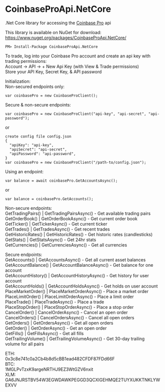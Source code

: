 # CoinbaseProApi.NetCore
.Net Core library for accessing the [Coinbase Pro](https://pro.coinbase.com/) api  
  
This library is available on NuGet for download: https://www.nuget.org/packages/CoinbaseProApi.NetCore/  
```
PM> Install-Package CoinbaseProApi.NetCore
```

  
To trade, log into your Coinbase Pro account and create an api key with trading permissions:  
Account -> API -> + New Api Key (with View & Trade permissions)  
Store your API Key, Secret Key, & API password  
  
Initialization:  
Non-secured endpoints only:  
```
var coinbasePro = new CoinbaseProClient();
```  
  
Secure & non-secure endpoints:  
```
var coinbasePro = new CoinbaseProClient("api-key", "api-secret", "api-password");  
```  
or
```
create config file config.json
{
  "apiKey": "api-key",
  "apiSecret": "api-secret",
  "apiPassword": "api-password",  
}
var coinbasePro = new CoinbaseProClient("/path-to/config.json");
```

Using an endpoint:  
```  
var balance = await coinbasePro.GetAccountsAsync();
```  
or  
```
var balance = coinbasePro.GetAccounts();
```

Non-secure endpoints:  
GetTradingPairs() | GetTradingPairsAsync() - Get available trading pairs  
GetOrderBook() | GetOrderBookAsync() - Get current order book  
GetTicker() | GetTickerAsync() - Get current ticker  
GetTrades() | GetTradesAsync() - Get recent trades  
GetHistoricRates() | GetHistoricRates() - Get historic rates (candlesticks)
GetStats() | GetStatsAsync() - Get 24hr stats  
GetCurrencies() | GetCurrenciesAsync() - Get all currencies  

Secure endpoints:  
GetAccounts() | GetAccountsAsync() - Get all current asset balances  
GetAccountBalance() | GetAccountBalanceAsync() - Get balance for one account  
GetAccountHistory() | GetAccountHistoryAsync() - Get history for user account  
GetAccountHolds() | GetAccountHoldsAsync() - Get holds on user account  
PlaceMarketOrder() | PlaceMarketOrderAsync() - Place a market order  
PlaceLimitOrder() | PlaceLimitOrderAsync() - Place a limit order  
PlaceTrade() | PlaceTradeAsync() - Place a trade  
PlaceStopOrder() | PlaceStopOrderAsync() - Place a stop order  
CancelOrder() | CancelOrderAsync() - Cancel an open order  
CancelOrders() | CancelOrdersAsync() - Cancel all open orders  
GetOrders() | GetOrdersAsync() - Get all open orders  
GetOrder() | GetOrderAsync() - Get an open order  
GetFills() | GetFillsAsync() - Get all fills  
GetTrailingVolume() | GetTrailingVolumeAsync() - Get 30-day trailing volume for all pairs  

ETH:  
0x3c8e741c0a2Cb4b8d5cBB1ead482CFDF87FDd66F  
BTC:  
1MGLPvTzxK9argeNRTHJ9EZ3WtGZV6nxit  
XLM:  
GA6JNJRSTBV54W3EGWDAWKPEGGD3QCXIGEHMQE2TUYXUKKTNKLYWEXVV  
